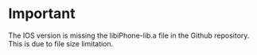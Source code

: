 # Important
The IOS version is missing the libiPhone-lib.a file in the Github repository. This is due to file size limitation.